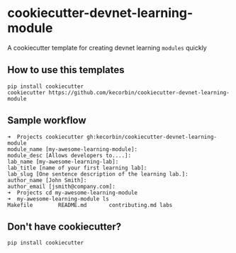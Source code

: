 # cookiecutter-devnet-learning-module

A cookiecutter template for creating devnet learning `modules` quickly


## How to use this templates

    pip install cookiecutter
    cookiecutter https://github.com/kecorbin/cookiecutter-devnet-learning-module


## Sample workflow

```
➜  Projects cookiecutter gh:kecorbin/cookiecutter-devnet-learning-module
module_name [my-awesome-learning-module]:
module_desc [Allows developers to....]:
lab_name [my-awesome-learning-lab]:
lab_title [name of your first learning lab]:
lab_slug [One sentence description of the learning lab.]:
author_name [John Smith]:
author_email [jsmith@company.com]:
➜  Projects cd my-awesome-learning-module
➜  my-awesome-learning-module ls
Makefile        README.md       contributing.md labs
```

## Don't have cookiecutter?

    pip install cookiecutter
